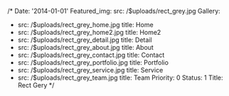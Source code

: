 /*
Date: '2014-01-01'
Featured_img: 
  src: /$uploads/rect_grey.jpg
Gallery:
- src: /$uploads/rect_grey_home.jpg
  title: Home
- src: /$uploads/rect_grey_home2.jpg
  title: Home2
- src: /$uploads/rect_grey_detail.jpg
  title: Detail
- src: /$uploads/rect_grey_about.jpg
  title: About
- src: /$uploads/rect_grey_contact.jpg
  title: Contact
- src: /$uploads/rect_grey_portfolio.jpg
  title: Portfolio
- src: /$uploads/rect_grey_service.jpg
  title: Service
- src: /$uploads/rect_grey_team.jpg
  title: Team
Priority: 0
Status: 1
Title: Rect Gery
*/
